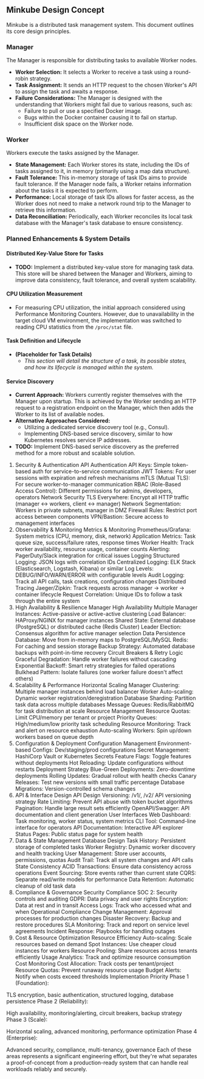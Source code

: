 ## Minkube Design Concept

Minkube is a distributed task management system. This document outlines its core design principles.

### Manager

The Manager is responsible for distributing tasks to available Worker nodes.

*   **Worker Selection:** It selects a Worker to receive a task using a round-robin strategy.
*   **Task Assignment:** It sends an HTTP request to the chosen Worker's API to assign the task and awaits a response.
*   **Failure Considerations:** The Manager is designed with the understanding that Workers might fail due to various reasons, such as:
    *   Failure to pull or use a specified Docker image.
    *   Bugs within the Docker container causing it to fail on startup.
    *   Insufficient disk space on the Worker node.

### Worker

Workers execute the tasks assigned by the Manager.

*   **State Management:** Each Worker stores its state, including the IDs of tasks assigned to it, in memory (primarily using a map data structure).
*   **Fault Tolerance:** This in-memory storage of task IDs aims to provide fault tolerance. If the Manager node fails, a Worker retains information about the tasks it is expected to perform.
*   **Performance:** Local storage of task IDs allows for faster access, as the Worker does not need to make a network round trip to the Manager to retrieve this information.
*   **Data Reconciliation:** Periodically, each Worker reconciles its local task database with the Manager's task database to ensure consistency.

### Planned Enhancements & System Details

#### Distributed Key-Value Store for Tasks
*   **TODO:** Implement a distributed key-value store for managing task data. This store will be shared between the Manager and Workers, aiming to improve data consistency, fault tolerance, and overall system scalability.

#### CPU Utilization Measurement
*   For measuring CPU utilization, the initial approach considered using Performance Monitoring Counters. However, due to unavailability in the target cloud VM environment, the implementation was switched to reading CPU statistics from the `/proc/stat` file.

#### Task Definition and Lifecycle
*   **(Placeholder for Task Details)**
    *   *This section will detail the structure of a task, its possible states, and how its lifecycle is managed within the system.*

#### Service Discovery
*   **Current Approach:** Workers currently register themselves with the Manager upon startup. This is achieved by the Worker sending an HTTP request to a registration endpoint on the Manager, which then adds the Worker to its list of available nodes.
*   **Alternative Approaches Considered:**
    *   Utilizing a dedicated service discovery tool (e.g., Consul).
    *   Implementing DNS-based service discovery, similar to how Kubernetes resolves service IP addresses.
*   **TODO:** Implement DNS-based service discovery as the preferred method for a more robust and scalable solution.



1. Security & Authentication
API Authentication
API Keys: Simple token-based auth for service-to-service communication
JWT Tokens: For user sessions with expiration and refresh mechanisms
mTLS (Mutual TLS): For secure worker-to-manager communication
RBAC (Role-Based Access Control): Different permissions for admins, developers, operators
Network Security
TLS Everywhere: Encrypt all HTTP traffic (manager ↔ workers, client ↔ manager)
Network Segmentation: Workers in private subnets, manager in DMZ
Firewall Rules: Restrict port access between components
VPN/Bastion: Secure access to management interfaces
2. Observability & Monitoring
Metrics & Monitoring
Prometheus/Grafana: System metrics (CPU, memory, disk, network)
Application Metrics: Task queue size, success/failure rates, response times
Worker Health: Track worker availability, resource usage, container counts
Alerting: PagerDuty/Slack integration for critical issues
Logging
Structured Logging: JSON logs with correlation IDs
Centralized Logging: ELK Stack (Elasticsearch, Logstash, Kibana) or similar
Log Levels: DEBUG/INFO/WARN/ERROR with configurable levels
Audit Logging: Track all API calls, task creations, configuration changes
Distributed Tracing
Jaeger/Zipkin: Track requests across manager → worker → container lifecycle
Request Correlation: Unique IDs to follow a task through the entire system
3. High Availability & Resilience
Manager High Availability
Multiple Manager Instances: Active-passive or active-active clustering
Load Balancer: HAProxy/NGINX for manager instances
Shared State: External database (PostgreSQL) or distributed cache (Redis Cluster)
Leader Election: Consensus algorithm for active manager selection
Data Persistence
Database: Move from in-memory maps to PostgreSQL/MySQL
Redis: For caching and session storage
Backup Strategy: Automated database backups with point-in-time recovery
Circuit Breakers & Retry Logic
Graceful Degradation: Handle worker failures without cascading
Exponential Backoff: Smart retry strategies for failed operations
Bulkhead Pattern: Isolate failures (one worker failure doesn't affect others)
4. Scalability & Performance
Horizontal Scaling
Manager Clustering: Multiple manager instances behind load balancer
Worker Auto-scaling: Dynamic worker registration/deregistration
Database Sharding: Partition task data across multiple databases
Message Queues: Redis/RabbitMQ for task distribution at scale
Resource Management
Resource Quotas: Limit CPU/memory per tenant or project
Priority Queues: High/medium/low priority task scheduling
Resource Monitoring: Track and alert on resource exhaustion
Auto-scaling Workers: Spin up/down workers based on queue depth
5. Configuration & Deployment
Configuration Management
Environment-based Configs: Dev/staging/prod configurations
Secret Management: HashiCorp Vault or Kubernetes Secrets
Feature Flags: Toggle features without deployments
Hot Reloading: Update configurations without restarts
Deployment Strategy
Blue-Green Deployments: Zero-downtime deployments
Rolling Updates: Gradual rollout with health checks
Canary Releases: Test new versions with small traffic percentage
Database Migrations: Version-controlled schema changes
6. API & Interface Design
API Design
Versioning: /v1/, /v2/ API versioning strategy
Rate Limiting: Prevent API abuse with token bucket algorithms
Pagination: Handle large result sets efficiently
OpenAPI/Swagger: API documentation and client generation
User Interfaces
Web Dashboard: Task monitoring, worker status, system metrics
CLI Tool: Command-line interface for operators
API Documentation: Interactive API explorer
Status Pages: Public status page for system health
7. Data & State Management
Database Design
Task History: Persistent storage of completed tasks
Worker Registry: Dynamic worker discovery and health tracking
User Management: Store user accounts, permissions, quotas
Audit Trail: Track all system changes and API calls
State Consistency
ACID Transactions: Ensure data consistency across operations
Event Sourcing: Store events rather than current state
CQRS: Separate read/write models for performance
Data Retention: Automatic cleanup of old task data
8. Compliance & Governance
Security Compliance
SOC 2: Security controls and auditing
GDPR: Data privacy and user rights
Encryption: Data at rest and in transit
Access Logs: Track who accessed what and when
Operational Compliance
Change Management: Approval processes for production changes
Disaster Recovery: Backup and restore procedures
SLA Monitoring: Track and report on service level agreements
Incident Response: Playbooks for handling outages
9. Cost & Resource Optimization
Resource Efficiency
Auto-scaling: Scale resources based on demand
Spot Instances: Use cheaper cloud instances for workers
Resource Pooling: Share resources across tenants efficiently
Usage Analytics: Track and optimize resource consumption
Cost Monitoring
Cost Allocation: Track costs per tenant/project
Resource Quotas: Prevent runaway resource usage
Budget Alerts: Notify when costs exceed thresholds
Implementation Priority
Phase 1 (Foundation):

TLS encryption, basic authentication, structured logging, database persistence
Phase 2 (Reliability):

High availability, monitoring/alerting, circuit breakers, backup strategy
Phase 3 (Scale):

Horizontal scaling, advanced monitoring, performance optimization
Phase 4 (Enterprise):

Advanced security, compliance, multi-tenancy, governance
Each of these areas represents a significant engineering effort, but they're what separates a proof-of-concept from a production-ready system that can handle real workloads reliably and securely.